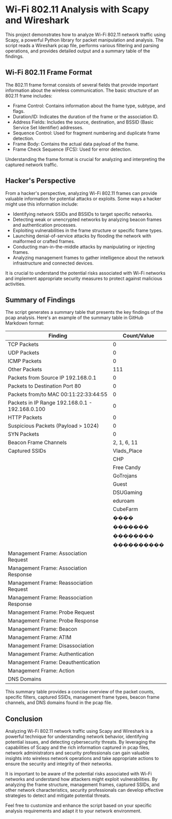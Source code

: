 # Wi-Fi 802.11 Analysis with Scapy and Wireshark

This project demonstrates how to analyze Wi-Fi 802.11 network traffic using Scapy, a powerful Python library for packet manipulation and analysis. The script reads a Wireshark pcap file, performs various filtering and parsing operations, and provides detailed output and a summary table of the findings.

## Wi-Fi 802.11 Frame Format

The 802.11 frame format consists of several fields that provide important information about the wireless communication. The basic structure of an 802.11 frame includes:

- Frame Control: Contains information about the frame type, subtype, and flags.
- Duration/ID: Indicates the duration of the frame or the association ID.
- Address Fields: Includes the source, destination, and BSSID (Basic Service Set Identifier) addresses.
- Sequence Control: Used for fragment numbering and duplicate frame detection.
- Frame Body: Contains the actual data payload of the frame.
- Frame Check Sequence (FCS): Used for error detection.

Understanding the frame format is crucial for analyzing and interpreting the captured network traffic.

## Hacker's Perspective

From a hacker's perspective, analyzing Wi-Fi 802.11 frames can provide valuable information for potential attacks or exploits. Some ways a hacker might use this information include:

- Identifying network SSIDs and BSSIDs to target specific networks.
- Detecting weak or unencrypted networks by analyzing beacon frames and authentication processes.
- Exploiting vulnerabilities in the frame structure or specific frame types.
- Launching denial-of-service attacks by flooding the network with malformed or crafted frames.
- Conducting man-in-the-middle attacks by manipulating or injecting frames.
- Analyzing management frames to gather intelligence about the network infrastructure and connected devices.

It is crucial to understand the potential risks associated with Wi-Fi networks and implement appropriate security measures to protect against malicious activities.

## Summary of Findings

The script generates a summary table that presents the key findings of the pcap analysis. Here's an example of the summary table in GitHub Markdown format:

| Finding                                             | Count/Value   |
|-----------------------------------------------------|---------------|
| TCP Packets                                         | 0             |
| UDP Packets                                         | 0             |
| ICMP Packets                                        | 0             |
| Other Packets                                       | 111           |
| Packets from Source IP 192.168.0.1                  | 0             |
| Packets to Destination Port 80                      | 0             |
| Packets from/to MAC 00:11:22:33:44:55               | 0             |
| Packets in IP Range 192.168.0.1 - 192.168.0.100     | 0             |
| HTTP Packets                                        | 0             |
| Suspicious Packets (Payload > 1024)                 | 0             |
| SYN Packets                                         | 0             |
| Beacon Frame Channels                               | 2, 1, 6, 11   |
| Captured SSIDs                                      | Vlads_Place   |
|                                                     | CHP           |
|                                                     | Free Candy    |
|                                                     | GoTrojans     |
|                                                     | Guest         |
|                                                     | DSUGaming     |
|                                                     | eduroam       |
|                                                     | CubeFarm      |
|                                                     | ����         |
|                                                     | �������      |
|                                                     | ��������     |
|                                                     | ����������   |
| Management Frame: Association Request               |               |
| Management Frame: Association Response              |               |
| Management Frame: Reassociation Request             |               |
| Management Frame: Reassociation Response            |               |
| Management Frame: Probe Request                     |               |
| Management Frame: Probe Response                    |               |
| Management Frame: Beacon                            |               |
| Management Frame: ATIM                              |               |
| Management Frame: Disassociation                    |               |
| Management Frame: Authentication                    |               |
| Management Frame: Deauthentication                  |               |
| Management Frame: Action                            |               |
| DNS Domains                                         |               |

This summary table provides a concise overview of the packet counts, specific filters, captured SSIDs, management frame types, beacon frame channels, and DNS domains found in the pcap file.

## Conclusion

Analyzing Wi-Fi 802.11 network traffic using Scapy and Wireshark is a powerful technique for understanding network behavior, identifying potential issues, and detecting cybersecurity threats. By leveraging the capabilities of Scapy and the rich information captured in pcap files, network administrators and security professionals can gain valuable insights into wireless network operations and take appropriate actions to ensure the security and integrity of their networks.

It is important to be aware of the potential risks associated with Wi-Fi networks and understand how attackers might exploit vulnerabilities. By analyzing the frame structure, management frames, captured SSIDs, and other network characteristics, security professionals can develop effective strategies to detect and mitigate potential threats.

Feel free to customize and enhance the script based on your specific analysis requirements and adapt it to your network environment.
